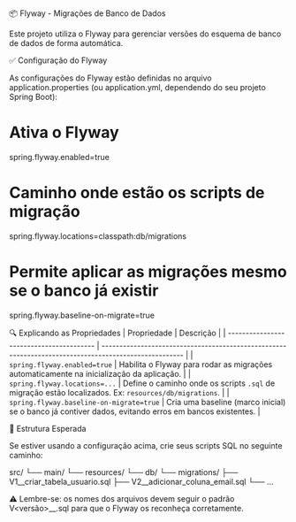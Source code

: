 📦 Flyway - Migrações de Banco de Dados

Este projeto utiliza o Flyway para gerenciar versões do esquema de banco de dados de forma automática.

✅ Configuração do Flyway

As configurações do Flyway estão definidas no arquivo application.properties (ou application.yml, dependendo do seu projeto Spring Boot):

# Ativa o Flyway
spring.flyway.enabled=true
# Caminho onde estão os scripts de migração
spring.flyway.locations=classpath:db/migrations
# Permite aplicar as migrações mesmo se o banco já existir
spring.flyway.baseline-on-migrate=true

🔍 Explicando as Propriedades
| Propriedade                              | Descrição                                                                                             |
| ---------------------------------------- | ----------------------------------------------------------------------------------------------------- |
| `spring.flyway.enabled=true`             | Habilita o Flyway para rodar as migrações automaticamente na inicialização da aplicação.              |
| `spring.flyway.locations=...`            | Define o caminho onde os scripts `.sql` de migração estão localizados. Ex: `resources/db/migrations`. |
| `spring.flyway.baseline-on-migrate=true` | Cria uma baseline (marco inicial) se o banco já contiver dados, evitando erros em bancos existentes.  |

📁 Estrutura Esperada

Se estiver usando a configuração acima, crie seus scripts SQL no seguinte caminho:

src/
└── main/
    └── resources/
        └── db/
            └── migrations/
                ├── V1__criar_tabela_usuario.sql
                ├── V2__adicionar_coluna_email.sql
                └── ...



⚠️ Lembre-se: os nomes dos arquivos devem seguir o padrão V<versão>__<descricao>.sql para que o Flyway os reconheça corretamente.
